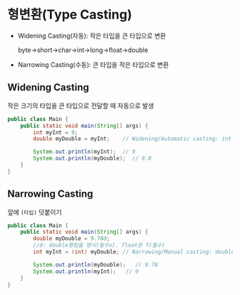 # 형변환(Type Casting)
- Widening Casting(자동): 작은 타입을 큰 타입으로 변환

    byte→short→char→int→long→float→double
- Narrowing Casting(수동): 큰 타입을 작은 타입으로 변환

## Widening Casting
작은 크기의 타입을 큰 타입으로 전달할 때 자동으로 발생
```java
public class Main {
    public static void main(String[] args) {
        int myInt = 9;
        double myDouble = myInt;    // Widening/Automatic casting: int→double

        System.out.println(myInt);  // 9
        System.out.println(myDouble);  // 9.0
    }
}
```

## Narrowing Casting
앞에 `(타입)` 덧붙이기
```java
public class Main {
    public static void main(String[] args) {
        double myDouble = 9.78d;
        //d: double형임을 명시(필수x). float은 f(필수)
        int myInt = (int) myDouble; // Narrowing/Manual casting: double→int

        System.out.println(myDouble);   // 9.78
        System.out.println(myInt);   // 9
    }
}
